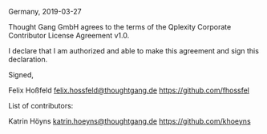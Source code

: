 Germany, 2019-03-27

Thought Gang GmbH agrees to the terms of the Qplexity Corporate Contributor License
Agreement v1.0.

I declare that I am authorized and able to make this agreement and sign this
declaration.

Signed,

Felix Hoßfeld <felix.hossfeld@thoughtgang.de> https://github.com/fhossfel

List of contributors:

Katrin Höyns <katrin.hoeyns@thoughtgang.de> https://github.com/khoeyns